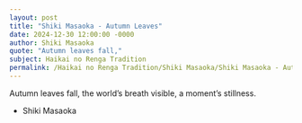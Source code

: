 ```yaml
---
layout: post
title: "Shiki Masaoka - Autumn Leaves"
date: 2024-12-30 12:00:00 -0000
author: Shiki Masaoka
quote: "Autumn leaves fall,"
subject: Haikai no Renga Tradition
permalink: /Haikai no Renga Tradition/Shiki Masaoka/Shiki Masaoka - Autumn Leaves
---
```


Autumn leaves fall,
the world’s breath visible,
a moment’s stillness.

- Shiki Masaoka
